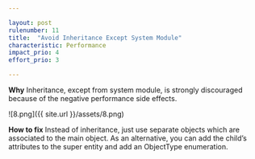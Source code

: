 ```yaml
---

layout: post
rulenumber: 11
title:  "Avoid Inheritance Except System Module"
characteristic: Performance
impact_prio: 4
effort_prio: 3

---
```


**Why**
Inheritance, except from system module, is strongly discouraged because of the negative performance side effects.

![8.png]({{ site.url }}/assets/8.png)

**How to fix**
Instead of inheritance, just use separate objects which are associated to the main object. As an alternative, you can add the child’s attributes to the super entity and add an ObjectType enumeration.
